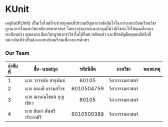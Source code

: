 # KUnit
  เคยูนิต(KUnit) เป็นเว็บไซต์ที่จะช่วยทุกคนที่ประสบปัญหาการตัดสินใจในการลงทะเบียนเรียนวิชาบูรณาการในมหาวิทยาลัยเกษตรศาสตร์ โดยเราสามารถแนะนำคุณได้ว่ามีวิชาอะไรให้คุณเลือกลงทะเบียนบ้าง คุณลงทะเบียนวิชาบูรณาการวิชาใดไปกี่หน่วยกิตแล้ว และที่สำคัญคือคุณเหลืออีกกี่หน่วยกิตที่จำเป็นต้องลงทะเบียนเรียนเพื่อจบการศึกษา
### Our Team
ลำดับที่ | ชื่อ-นามสกุล |  รหัสนิสิต | ภาควิชา | หมายเหตุ
:---|---|:------:|---|---
1|นาย วรรธนัย สาธุพันธ์|60105|วิศวกรรมศาสตร์
2|นาย ธนบดี ธรรมสโรช|6010504759|วิศวกรรมศาสตร์
3|นาย ฌานณโชตน์ บุญเขียว|60105|วิศวกรรมศาสตร์
4|นาย ธันยา ตันศรีประภาศิริ|6010500389|วิศวกรรมศาสตร์


